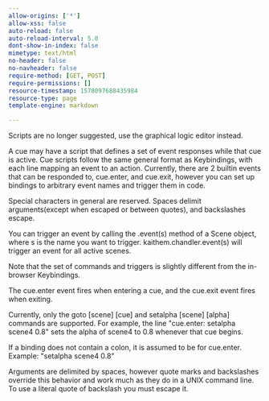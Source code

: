 ```yaml
---
allow-origins: ['*']
allow-xss: false
auto-reload: false
auto-reload-interval: 5.0
dont-show-in-index: false
mimetype: text/html
no-header: false
no-navheader: false
require-method: [GET, POST]
require-permissions: []
resource-timestamp: 1578097688435984
resource-type: page
template-engine: markdown

---
```

Scripts are no longer suggested, use the graphical logic editor instead.
    
A cue may have a script that defines a set of event responses while that
cue is active. Cue scripts follow the same general format as
Keybindings, with each line mapping an event to an action. Currently,
there are 2 builtin events that can be responded to, cue.enter, and
cue.exit, however you can set up bindings to arbitrary event names and
trigger them in code.

Special characters in general are reserved. Spaces delimit
arguments(except when escaped or between quotes), and backslashes
escape.

You can trigger an event by calling the .event(s) method of a Scene
object, where s is the name you want to trigger. kaithem.chandler.event(s)
will trigger an event for all active scenes.

Note that the set of commands and triggers is slightly different from
the in-browser Keybindings.

The cue.enter event fires when entering a cue, and the cue.exit event
fires when exiting.

Currently, only the goto \[scene\] \[cue\] and setalpha \[scene\]
\[alpha\] commands are supported. For example, the line "cue.enter:
setalpha scene4 0.8" sets the alpha of scene4 to 0.8 whenever that cue
begins.

If a binding does not contain a colon, it is assumed to be for
cue.enter. Example: "setalpha scene4 0.8"

Arguments are delimited by spaces, however quote marks and backslashes
override this behavior and work much as they do in a UNIX command line.
To use a literal quote of backslash you must escape it.

